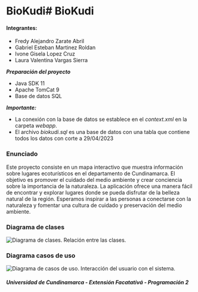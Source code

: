 # BioKudi# BioKudi

#### Integrantes:
- Fredy Alejandro Zarate Abril
- Gabriel Esteban Martinez Roldan
- Ivone Gisela Lopez Cruz
- Laura Valentina Vargas Sierra

***Preparación del proyecto***
* Java SDK 11
* Apache TomCat 9
* Base de datos SQL

***Importante:***
* La conexión con la base de datos se establece en el _context.xml_ en la carpeta _webapp_.
* El archivo _biokudi.sql_ es una base de datos con una tabla que contiene todos los datos con corte a 29/04/2023

### Enunciado
Este proyecto consiste en un mapa interactivo que muestra información sobre lugares ecoturísticos en el departamento de Cundinamarca. El objetivo es promover el cuidado del medio ambiente y crear conciencia sobre la importancia de la naturaleza. La aplicación ofrece una manera fácil de encontrar y explorar lugares donde se pueda disfrutar de la belleza natural de la región. Esperamos inspirar a las personas a conectarse con la naturaleza y fomentar una cultura de cuidado y preservación del medio ambiente.

### Diagrama de clases
![Diagrama de clases. Relación entre las clases.]()

### Diagrama casos de uso
![Diagrama de casos de uso. Interacción del usuario con el sistema.]()

##### Universidad de Cundinamarca - Extensión Facatativá - Programación 2